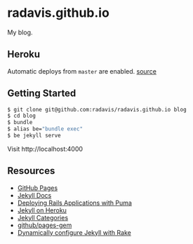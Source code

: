 # radavis.github.io

My blog.

## Heroku

Automatic deploys from `master` are enabled. [source](https://dashboard.heroku.com/apps/radavis/deploy/github)

## Getting Started

```bash
$ git clone git@github.com:radavis/radavis.github.io blog
$ cd blog
$ bundle
$ alias be="bundle exec"
$ be jekyll serve
```

Visit http://localhost:4000

## Resources

* [GitHub Pages](https://help.github.com/articles/setting-up-your-github-pages-site-locally-with-jekyll/)
* [Jekyll Docs](http://jekyllrb.com/docs/home/)
* [Deploying Rails Applications with Puma](https://devcenter.heroku.com/articles/deploying-rails-applications-with-the-puma-web-server)
* [Jekyll on Heroku](https://blog.heroku.com/jekyll-on-heroku)
* [Jekyll Categories](https://blog.webjeda.com/jekyll-categories/)
* [github/pages-gem](https://github.com/github/pages-gem)
* [Dynamically configure Jekyll with Rake](https://stackoverflow.com/a/48453146/2675670)
